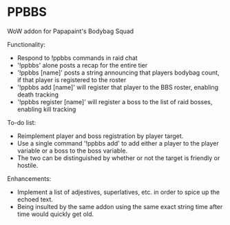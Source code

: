 PPBBS
=====

WoW addon for Papapaint's Bodybag Squad

Functionality:

- Respond to !ppbbs commands in raid chat
- '!ppbbs' alone posts a recap for the entire tier
- '!ppbbs [name]' posts a string announcing that players bodybag count, if that player is registered to the roster
- '!ppbbs add [name]' will register that player to the BBS roster, enabling death tracking
- '!ppbbs register [name]' will register a boss to the list of raid bosses, enabling kill tracking

To-do list:

- Reimplement player and boss registration by player target.
- Use a single command '!ppbbs add' to add either a player to the player variable or a boss to the boss variable.
- The two can be distinguished by whether or not the target is friendly or hostile.

Enhancements:

- Implement a list of adjestives, superlatives, etc. in order to spice up the echoed text.
- Being insulted by the same addon using the same exact string time after time would quickly get old.
